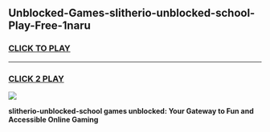 
## Unblocked-Games-slitherio-unblocked-school-Play-Free-1naru
<h3>
<a href="https://premium76.site?title=slitherio-unblocked-school&ref=18A1">CLICK TO PLAY</a></h3>
<hr>

<h3>
<a href="https://premium76.site?title=slitherio-unblocked-school&ref=18A1">CLICK 2 PLAY</a>
  
</h3>

<a href="https://premium76.site?title=slitherio-unblocked-school&ref=18A1"><img src="https://clearcache.store/games.png"></a>


**slitherio-unblocked-school games unblocked: Your Gateway to Fun and Accessible Online Gaming**
